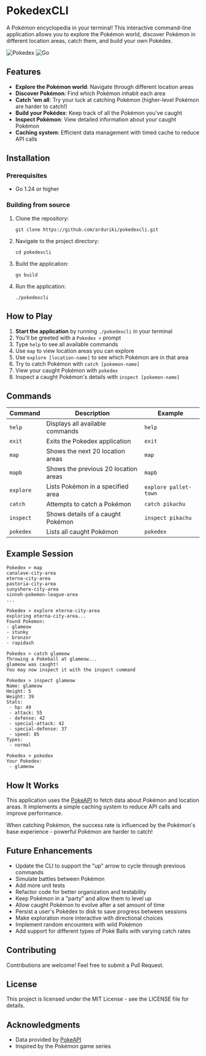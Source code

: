 # PokedexCLI

A Pokémon encyclopedia in your terminal! This interactive command-line application allows you to explore the Pokémon world, discover Pokémon in different location areas, catch them, and build your own Pokédex.

![Pokedex](https://img.shields.io/badge/Pokedex-CLI-red)
![Go](https://img.shields.io/badge/Go-1.24+-00ADD8)

## Features

- **Explore the Pokémon world**: Navigate through different location areas
- **Discover Pokémon**: Find which Pokémon inhabit each area
- **Catch 'em all**: Try your luck at catching Pokémon (higher-level Pokémon are harder to catch!)
- **Build your Pokédex**: Keep track of all the Pokémon you've caught
- **Inspect Pokémon**: View detailed information about your caught Pokémon
- **Caching system**: Efficient data management with timed cache to reduce API calls

## Installation

### Prerequisites

- Go 1.24 or higher

### Building from source

1. Clone the repository:
   ```
   git clone https://github.com/arduriki/pokedexcli.git
   ```

2. Navigate to the project directory:
   ```
   cd pokedexcli
   ```

3. Build the application:
   ```
   go build
   ```

4. Run the application:
   ```
   ./pokedexcli
   ```

## How to Play

1. **Start the application** by running `./pokedexcli` in your terminal
2. You'll be greeted with a `Pokedex >` prompt
3. Type `help` to see all available commands
4. Use `map` to view location areas you can explore
5. Use `explore [location-name]` to see which Pokémon are in that area
6. Try to catch Pokémon with `catch [pokemon-name]`
7. View your caught Pokémon with `pokedex`
8. Inspect a caught Pokémon's details with `inspect [pokemon-name]`

## Commands

| Command | Description | Example |
|---------|-------------|---------|
| `help` | Displays all available commands | `help` |
| `exit` | Exits the Pokedex application | `exit` |
| `map` | Shows the next 20 location areas | `map` |
| `mapb` | Shows the previous 20 location areas | `mapb` |
| `explore` | Lists Pokémon in a specified area | `explore pallet-town` |
| `catch` | Attempts to catch a Pokémon | `catch pikachu` |
| `inspect` | Shows details of a caught Pokémon | `inspect pikachu` |
| `pokedex` | Lists all caught Pokémon | `pokedex` |

## Example Session

```
Pokedex > map
canalave-city-area
eterna-city-area
pastoria-city-area
sunyshore-city-area
sinnoh-pokemon-league-area
...

Pokedex > explore eterna-city-area
exploring eterna-city-area...
Found Pokemon:
- glameow
- stunky
- bronzor
- rapidash

Pokedex > catch glameow
Throwing a Pokeball at glameow...
glameow was caught!
You may now inspect it with the inspect command

Pokedex > inspect glameow
Name: glameow
Height: 5
Weight: 39
Stats:
 - hp: 49
 - attack: 55
 - defense: 42
 - special-attack: 42
 - special-defense: 37
 - speed: 85
Types:
 - normal

Pokedex > pokedex
Your Pokedex:
 - glameow
```

## How It Works

This application uses the [PokeAPI](https://pokeapi.co/) to fetch data about Pokémon and location areas. It implements a simple caching system to reduce API calls and improve performance.

When catching Pokémon, the success rate is influenced by the Pokémon's base experience - powerful Pokémon are harder to catch!

## Future Enhancements

- Update the CLI to support the "up" arrow to cycle through previous commands
- Simulate battles between Pokémon
- Add more unit tests
- Refactor code for better organization and testability
- Keep Pokémon in a "party" and allow them to level up
- Allow caught Pokémon to evolve after a set amount of time
- Persist a user's Pokédex to disk to save progress between sessions
- Make exploration more interactive with directional choices
- Implement random encounters with wild Pokémon
- Add support for different types of Poké Balls with varying catch rates

## Contributing

Contributions are welcome! Feel free to submit a Pull Request.

## License

This project is licensed under the MIT License - see the LICENSE file for details.

## Acknowledgments

- Data provided by [PokeAPI](https://pokeapi.co/)
- Inspired by the Pokémon game series